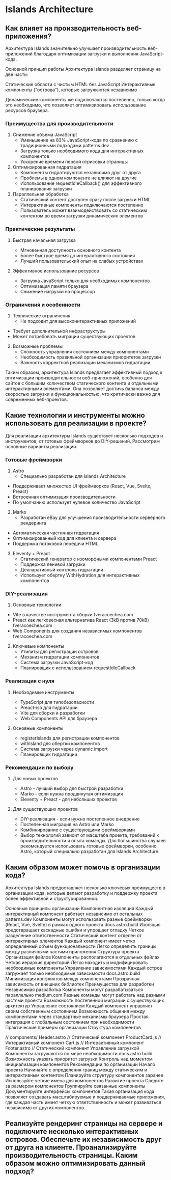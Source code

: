 # Islands Architecture

## Как влияет на производительность веб-приложения?

Архитектура Islands значительно улучшает производительность веб-приложений благодаря оптимизации загрузки и выполнения JavaScript-кода.

Основной принцип работы
Архитектура Islands разделяет страницу на две части:

Статические области с чистым HTML без JavaScript
Интерактивные компоненты ("острова"), которые загружаются независимо

Динамические компоненты же подключаются постепенно, только когда это необходимо, что позволяет оптимизировать использование ресурсов браузера.

### Преимущества для производительности
1. Снижение объема JavaScript
   - Уменьшение на 83% JavaScript-кода по сравнению с традиционными подходами patterns.dev
   - Загрузка только необходимого кода для интерактивных компонентов
   - Ускорение времени первой отрисовки страницы
2. Оптимизированная гидратация
   - Компоненты гидратируются независимо друг от друга
   - Проблемы в одном компоненте не влияют на другие
   - Использование requestIdleCallback() для эффективного планирования загрузки
3. Параллельная обработка
   - Статический контент доступен сразу после загрузки HTML
   - Интерактивные компоненты подключаются постепенно
   - Пользователь может взаимодействовать со статическим контентом во время загрузки динамических элементов

### Практические результаты

1. Быстрая начальная загрузка
   - Мгновенная доступность основного контента
   - Более быстрое время до интерактивного состояния
   - Лучший пользовательский опыт на слабых устройствах

2. Эффективное использование ресурсов
   - Загрузка JavaScript только для необходимых компонентов
   - Оптимизация памяти браузера
   - Снижение нагрузки на процессор

### Ограничения и особенности

1. Технические ограничения
   - Не подходит для высокоинтерактивных приложений
  - Требует дополнительной инфраструктуры
  - Может потребовать миграции существующих проектов

2. Возможные проблемы
   - Сложность управления состоянием между компонентами
   - Необходимость правильной организации приоритетов загрузки
   - Важность корректной реализации механизмов гидратации

Таким образом, архитектура Islands предлагает эффективный подход к оптимизации производительности веб-приложений, особенно для сайтов с большим количеством статического контента и отдельными интерактивными элементами. Она позволяет достичь баланса между скоростью загрузки и функциональностью, что критически важно для современных веб-проектов.

## Какие технологии и инструменты можно использовать для реализации в проекте?

Для реализации архитектуры Islands существует несколько подходов и инструментов, от готовых фреймворков до DIY-решений. Рассмотрим основные варианты реализации.

### Готовые фреймворки

1. Astro
   - Специально разработан для Islands Architecture
  - Поддерживает множество UI-фреймворков (React, Vue, Svelte, Preact)
  - Встроенная оптимизация производительности
  - По умолчанию использует нулевое количество JavaScript

2. Marko
   - Разработан eBay для улучшения производительности серверного рендеринга
  - Автоматическая частичная гидратация
  - Оптимизированный код для клиента и сервера
  - Поддержка потоковой передачи HTML

3. Eleventy + Preact
   - Статический генератор с изоморфными компонентами Preact
   - Поддержка ленивой загрузки
   - Декларативный контроль гидратации
   - Использует обертку WithHydration для интерактивных компонентов

### DIY-реализация

1. Основные технологии
  - Vite в качестве инструмента сборки fveracoechea.com
  - Preact как легковесная альтернатива React (3kB против 70kB) fveracoechea.com
  - Web Components для создания независимых компонентов fveracoechea.com

2. Ключевые компоненты
   - Утилиты для регистрации островов
   - Механизм гидратации компонентов
   - Система загрузки JavaScript-код
   - Планировщик с использованием requestIdleCallback

### Реализация с нуля

1. Необходимые инструменты
   - TypeScript для типобезопасности
   - Preact-iso для гидратации
   - Vite для сборки и разработки
   - Web Components API для браузера

2. Основные компоненты
   - registerIslands для регистрации компонентов
   - withIsland для обертки компонентов
   - Система загрузки через dynamic import
   - Планировщик гидратации

### Рекомендации по выбору

1. Для новых проектов
   - Astro - лучший выбор для быстрой разработки
   - Marko - если нужна продвинутая оптимизация
   - Eleventy + Preact - для небольших проектов

2. Для существующих проектов
   - DIY-реализация - если нужно постепенное внедрение
   - Постепенная миграция на Astro или Marko
   - Комбинирование с существующими фреймворками
   - Выбор технологий зависит от масштаба проекта, требований к производительности и опыта команды. Для большинства случаев рекомендуется использовать готовые фреймворки, особенно Astro, который специально разработан для Islands Architecture.

## Каким образом может помочь в организации кода?

Архитектура Islands предоставляет несколько ключевых преимуществ в организации кода, которые делают разработку и поддержку проекта более эффективной и структурированной.

Основные принципы организации
Компонентная изоляция
Каждый интерактивный компонент работает независимо от остальных patterns.dev
Компоненты могут использовать разные фреймворки (React, Vue, Svelte) в рамках одного проекта docs.astro.build
Изоляция предотвращает каскадные ошибки и упрощает отладку
Четкое разделение ответственности
Статический контент отделен от интерактивных элементов
Каждый компонент имеет четко определенный объем функциональности
Легко определить границы между различными частями приложения
Структура проекта
Организация файлов
Компоненты располагаются в отдельных файлах
Четкая иерархия директорий
Легко находить и модифицировать необходимые компоненты
Управление зависимостями
Каждый остров загружает только необходимые зависимости docs.astro.build
Минимизация конфликтов между компонентами
Прозрачная зависимость от внешних библиотек
Преимущества для разработки
Независимая разработка
Компоненты могут разрабатываться параллельно medium.com
Разные команды могут работать над разными частями проекта
Возможность постепенной миграции с существующих архитектур
Управление состоянием
Каждый компонент управляет своим собственным состоянием
Возможность общения между компонентами через стандартные механизмы браузера
Простая интеграция с глобальным состоянием при необходимости
Практические примеры организации
Структура компонентов

// components/
  Header.astro      // Статический компонент
  ProductCard.js    // Интерактивный компонент
  Cart.js          // Интерактивный компонент
  Footer.astro      // Статический компонент
Управление загрузкой
Компоненты загружаются по мере необходимости docs.astro.build
Возможность указать приоритет загрузки
Контроль над моментом инициализации компонентов
Рекомендации по организации
Начало проекта
Начинайте с определения границ между статическим и интерактивным контентом
Планируйте структуру компонентов заранее
Используйте четкие имена для компонентов
Развитие проекта
Следите за размером компонентов
Группируйте связанные компоненты
Документируйте интерфейсы компонентов
Такая организация кода позволяет создавать масштабируемые и поддерживаемые приложения, где каждая часть имеет четкую ответственность и может развиваться независимо от других компонентов.

## Реализуйте рендеринг страницы на сервере и подключите несколько интерактивных островов. Обеспечьте их независимость друг от друга на клиенте. Проанализируйте производительность страницы. Каким образом можно оптимизировать данный подход?
